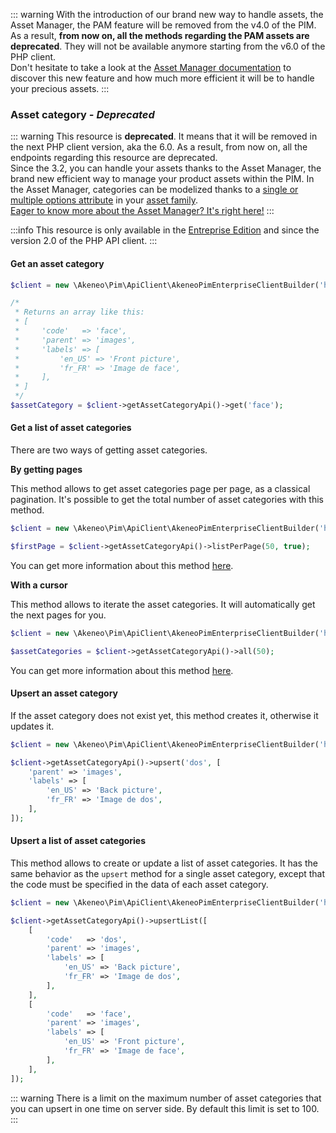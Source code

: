 ::: warning
With the introduction of our brand new way to handle assets, the Asset Manager, the PAM feature will be removed from the v4.0 of the PIM. As a result, **from now on, all the methods regarding the PAM assets are deprecated**. They will not be available anymore starting from the v6.0 of the PHP client.  
Don't hesitate to take a look at the [Asset Manager documentation](/documentation/asset-manager.html) to discover this new feature and how much more efficient it will be to handle your precious assets.
:::

### Asset category _- Deprecated_

::: warning
This resource is **deprecated**. It means that it will be removed in the next PHP client version, aka the 6.0. As a result, from now on, all the endpoints regarding this resource are deprecated.  
Since the 3.2, you can handle your assets thanks to the Asset Manager, the brand new efficient way to manage your product assets within the PIM. In the Asset Manager, categories can be modelized thanks to a [single or multiple options attribute](/documentation/asset-manager.html#the-single-and-multiple-options-attributes) in your [asset family](/documentation/asset-manager.html#the-asset-family).  
[Eager to know more about the Asset Manager? It's right here!](/documentation/asset-manager.html#concepts-resources)
:::

:::info
This resource is only available in the [Entreprise Edition](https://www.akeneo.com/enterprise-edition/) and since the version 2.0 of the PHP API client.
:::

#### Get an asset category

```php
$client = new \Akeneo\Pim\ApiClient\AkeneoPimEnterpriseClientBuilder('http://akeneo.com/')->buildAuthenticatedByPassword('client_id', 'secret', 'admin', 'admin');

/*
 * Returns an array like this:
 * [
 *     'code'   => 'face',
 *     'parent' => 'images',
 *     'labels' => [
 *         'en_US' => 'Front picture',
 *         'fr_FR' => 'Image de face',
 *     ],
 * ]
 */
$assetCategory = $client->getAssetCategoryApi()->get('face');
```

#### Get a list of asset categories

There are two ways of getting asset categories. 

**By getting pages**

This method allows to get asset categories page per page, as a classical pagination.
It's possible to get the total number of asset categories with this method.

```php
$client = new \Akeneo\Pim\ApiClient\AkeneoPimEnterpriseClientBuilder('http://akeneo.com/')->buildAuthenticatedByPassword('client_id', 'secret', 'admin', 'admin');

$firstPage = $client->getAssetCategoryApi()->listPerPage(50, true);
```

You can get more information about this method [here](/php-client/list-resources.html#by-getting-pages).

**With a cursor**

This method allows to iterate the asset categories. It will automatically get the next pages for you.

```php
$client = new \Akeneo\Pim\ApiClient\AkeneoPimEnterpriseClientBuilder('http://akeneo.com/')->buildAuthenticatedByPassword('client_id', 'secret', 'admin', 'admin');

$assetCategories = $client->getAssetCategoryApi()->all(50);
```

You can get more information about this method [here](/php-client/list-resources.html#with-a-cursor).

#### Upsert an asset category

If the asset category does not exist yet, this method creates it, otherwise it updates it.

```php
$client = new \Akeneo\Pim\ApiClient\AkeneoPimEnterpriseClientBuilder('http://akeneo.com/')->buildAuthenticatedByPassword('client_id', 'secret', 'admin', 'admin');

$client->getAssetCategoryApi()->upsert('dos', [
    'parent' => 'images',
    'labels' => [
        'en_US' => 'Back picture',
        'fr_FR' => 'Image de dos',
    ],
]);
```

#### Upsert a list of asset categories

This method allows to create or update a list of asset categories.
It has the same behavior as the `upsert` method for a single asset category, except that the code must be specified in the data of each asset category.

```php
$client = new \Akeneo\Pim\ApiClient\AkeneoPimEnterpriseClientBuilder('http://akeneo.com/')->buildAuthenticatedByPassword('client_id', 'secret', 'admin', 'admin');

$client->getAssetCategoryApi()->upsertList([
    [
        'code'   => 'dos',
        'parent' => 'images',
        'labels' => [
            'en_US' => 'Back picture',
            'fr_FR' => 'Image de dos',
        ],
    ],
    [
        'code'   => 'face',
        'parent' => 'images',
        'labels' => [
            'en_US' => 'Front picture',
            'fr_FR' => 'Image de face',
        ],
    ],
]);
```

::: warning
There is a limit on the maximum number of asset categories that you can upsert in one time on server side. By default this limit is set to 100.
:::
